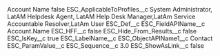 <?xml version="1.0" encoding="UTF-8"?>
<CustomMetadata xmlns="http://soap.sforce.com/2006/04/metadata" xmlns:xsi="http://www.w3.org/2001/XMLSchema-instance" xmlns:xsd="http://www.w3.org/2001/XMLSchema">
    <label>Account Name</label>
    <protected>false</protected>
    <values>
        <field>ESC_ApplicableToProfiles__c</field>
        <value xsi:type="xsd:string">System Administrator, LatAM Helpdesk Agent, LatAM Help Desk Manager,LatAm Service Accountable Resolver,LatAm User</value>
    </values>
    <values>
        <field>ESC_Def__c</field>
        <value xsi:nil="true"/>
    </values>
    <values>
        <field>ESC_FieldAPIName__c</field>
        <value xsi:type="xsd:string">Account.Name</value>
    </values>
    <values>
        <field>ESC_HFF__c</field>
        <value xsi:type="xsd:boolean">false</value>
    </values>
    <values>
        <field>ESC_Hide_From_Results__c</field>
        <value xsi:type="xsd:boolean">false</value>
    </values>
    <values>
        <field>ESC_IsKey__c</field>
        <value xsi:type="xsd:boolean">true</value>
    </values>
    <values>
        <field>ESC_LabelName__c</field>
        <value xsi:nil="true"/>
    </values>
    <values>
        <field>ESC_ObjectAPIName1__c</field>
        <value xsi:type="xsd:string">Contact</value>
    </values>
    <values>
        <field>ESC_ParamValue__c</field>
        <value xsi:nil="true"/>
    </values>
    <values>
        <field>ESC_Sequence__c</field>
        <value xsi:type="xsd:double">3.0</value>
    </values>
    <values>
        <field>ESC_ShowAsLink__c</field>
        <value xsi:type="xsd:boolean">false</value>
    </values>
</CustomMetadata>

